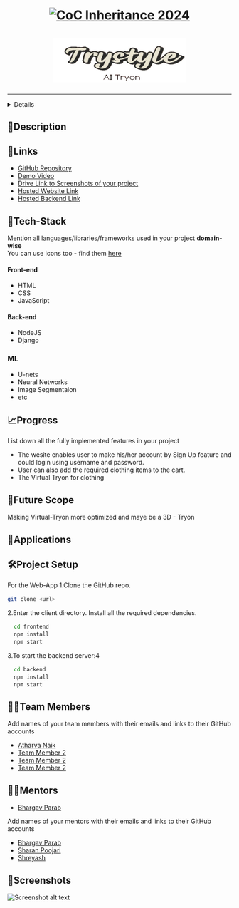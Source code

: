 <h1 align="center">
  <a href="https://github.com/CommunityOfCoders/Inheritance-2024">
    <img src="./Untitled.png" alt="CoC Inheritance 2024" width="500" height="166">
    <br>
    <br>
     <img src="Trystyle/app/static/app/images/logo.jpg" width = "300" height = "100>
  </a>
  <br>
 <img src="logo.jpg" width="500" height="166">
</h1>

<div align="center">
   
</div>
<hr>

<details>
<summary>Table of Contents</summary>

- [Description](#description)
- [Links](#links)
- [Tech Stack](#tech-stack)
- [Progress](#progress)
- [Future Scope](#future-scope)
- [Applications](#applications)
- [Project Setup](#project-setup)
- [Usage](#usage)
- [Team Members](#team-members)
- [Mentors](#mentors)
- [Screenshots](#screenshots)

</details>

## 📝Description



## 🔗Links

- [GitHub Repository](https://github.com/)
- [Demo Video]()
- [Drive Link to Screenshots of your project]()
- [Hosted Website Link]()
- [Hosted Backend Link]()



## 🤖Tech-Stack

Mention all languages/libraries/frameworks used in your project **domain-wise**   
You can use icons too - find them [here](https://github.com/get-icon/geticon) 

#### Front-end
- HTML
- CSS
- JavaScript

#### Back-end
- NodeJS
- Django
### ML
- U-nets
- Neural Networks
- Image Segmentaion
- etc


## 📈Progress

List down all the fully implemented features in your project
- The wesite enables user to make his/her account by Sign Up feature and could login using username and password.
- User can also add the required clothing items to the cart.
- The Virtual Tryon for clothing




## 🔮Future Scope
Making Virtual-Tryon more optimized and maye be a 3D - Tryon

## 💸Applications


## 🛠Project Setup

For the Web-App 1.Clone the GitHub repo.
```bash
git clone <url>
```
2.Enter the client directory. Install all the required dependencies.
```bash
  cd frontend
  npm install
  npm start
```

3.To start the backend server:4
```bash
  cd backend
  npm install
  npm start
```

## 👨‍💻Team Members

Add names of your team members with their emails and links to their GitHub accounts

- [Atharva Naik ](https://github.com/agn222)
- [Team Member 2 ](https://github.com/)
- [Team Member 2 ](https://github.com/)
- [Team Member 2 ](https://github.com/)

## 👨‍🏫Mentors
- [Bhargav Parab ](https://github.com/)



Add names of your mentors with their emails and links to their GitHub accounts

- [Bhargav Parab]()
- [Sharan Poojari]()
- [Shreyash]()

## 📱Screenshots


![Screenshot alt text]( "screenshot")

